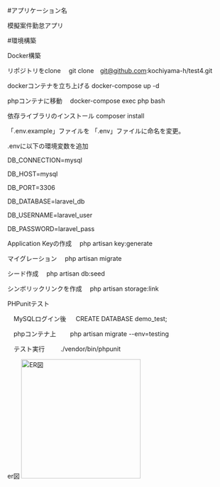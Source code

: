 #アプリケーション名

模擬案件勤怠アプリ

#環境構築

Docker構築

リポジトリをclone 　git clone　git@github.com:kochiyama-h/test4.git

dockerコンテナを立ち上げる docker-compose up -d

phpコンテナに移動 　docker-compose exec php bash

依存ライブラリのインストール composer install

「.env.example」ファイルを 「.env」ファイルに命名を変更。

.envに以下の環境変数を追加

DB_CONNECTION=mysql

DB_HOST=mysql

DB_PORT=3306

DB_DATABASE=laravel_db

DB_USERNAME=laravel_user

DB_PASSWORD=laravel_pass


Application Keyの作成 　php artisan key:generate

マイグレーション 　php artisan migrate

シード作成 　php artisan db:seed

シンボリックリンクを作成 　php artisan storage:link

PHPunitテスト

　MySQLログイン後 　 CREATE DATABASE demo_test;

　phpコンテナ上 　　php artisan migrate --env=testing

　テスト実行 　　 ./vendor/bin/phpunit


er図
       <img width="269" alt="ER図" src="https://github.com/user-attachments/assets/4bd23292-33b5-4884-89f0-92c4e2bd446c" />
